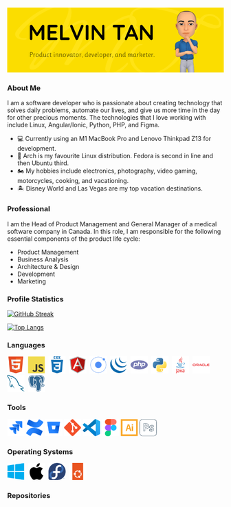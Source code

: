 ![Melvin Tan Banner](/images/banner-01.png)

### About Me
I am a software developer who is passionate about creating technology that solves daily problems, automate our lives, and give us more time in the day for other precious moments. The technologies that I love working with include Linux, Angular/Ionic, Python, PHP, and Figma.
- :computer: Currently using an M1 MacBook Pro and Lenovo Thinkpad Z13 for development.
- :penguin:	Arch is my favourite Linux distribution. Fedora is second in line and then Ubuntu third.
- :motorcycle: My hobbies include electronics, photography, video gaming, motorcycles, cooking, and vacationing.
- :desert_island:	Disney World and Las Vegas are my top vacation destinations.

### Professional
I am the Head of Product Management and General Manager of a medical software company in Canada. In this role, I am responsible for the following essential components of the product life cycle:
- Product Management
- Business Analysis
- Architecture & Design
- Development
- Marketing

### Profile Statistics
[![GitHub Streak](http://github-readme-streak-stats.herokuapp.com?user=innershell&theme=blueberry)](https://git.io/streak-stats)

[![Top Langs](https://github-readme-stats.vercel.app/api/top-langs/?username=innershell&layout=compact&theme=blueberry)](https://github.com/anuraghazra/github-readme-stats)

### Languages
<!-- https://github.com/devicons/devicon/tree/master/icons -->
<div>
  <img src="https://github.com/devicons/devicon/blob/master/icons/html5/html5-original.svg" title="HTML" width="40" height="40"/>&nbsp;
  <img src="https://github.com/devicons/devicon/blob/master/icons/javascript/javascript-original.svg" title="JavaScript" width="40" height="40"/>&nbsp;
  <img src="https://github.com/devicons/devicon/blob/master/icons/css3/css3-plain-wordmark.svg" title="CSS" width="40" height="40"/>&nbsp;
  <img src="https://github.com/devicons/devicon/blob/master/icons/angularjs/angularjs-original.svg" title="Angular" width="40" height="40"/>&nbsp;
  <img src="https://github.com/devicons/devicon/blob/master/icons/ionic/ionic-original.svg" title="Ionic" width="40" height="40"/>&nbsp;
  <img src="https://github.com/devicons/devicon/blob/master/icons/jquery/jquery-original.svg" title="JQuery" width="40" height="40"/>&nbsp;
  <img src="https://github.com/devicons/devicon/blob/master/icons/php/php-plain.svg" title="PHP" width="40" height="40"/>&nbsp;
  <img src="https://github.com/devicons/devicon/blob/master/icons/python/python-original.svg" title="Python" width="40" height="40"/>&nbsp;
  <img src="https://github.com/devicons/devicon/blob/master/icons/java/java-original-wordmark.svg" title="Java" width="40" height="40"/>&nbsp;
  <img src="https://github.com/devicons/devicon/blob/master/icons/oracle/oracle-original.svg" title="Oracle" width="40" height="40"/>&nbsp;
  <img src="https://github.com/devicons/devicon/blob/master/icons/mysql/mysql-original.svg" title="MySQL" width="40" height="40"/>&nbsp;
  <img src="https://github.com/devicons/devicon/blob/master/icons/postgresql/postgresql-plain.svg" title="PostgreSQL" width="40" height="40"/>&nbsp;
</div>

### Tools
<div>
  <img src="https://github.com/devicons/devicon/blob/master/icons/jira/jira-original.svg" title="Jira" width="40" height="40"/>
  <img src="https://github.com/devicons/devicon/blob/master/icons/confluence/confluence-original.svg" title="Confluence" width="40" height="40"/>
  <img src="https://github.com/devicons/devicon/blob/master/icons/bitbucket/bitbucket-original.svg" title="Bitbucket" width="40" height="40"/>
  <img src="https://github.com/devicons/devicon/blob/master/icons/git/git-original.svg" title="Git" width="40" height="40"/>
  <img src="https://github.com/devicons/devicon/blob/master/icons/vscode/vscode-original.svg" title="Visual Studio Code" width="40" height="40"/>
  <img src="https://github.com/devicons/devicon/blob/master/icons/figma/figma-original.svg" title="Figma" width="40" height="40"/>
  <img src="https://github.com/devicons/devicon/blob/master/icons/illustrator/illustrator-line.svg" title="Adobe Illustrator" width="40" height="40"/>
  <img src="https://github.com/devicons/devicon/blob/master/icons/photoshop/photoshop-line.svg" title="Adobe Photoshop" width="40" height="40"/>
</div>

### Operating Systems
<div>
  <img src="https://github.com/devicons/devicon/blob/master/icons/windows8/windows8-original.svg" title="Windows" width="40" height="40"/>&nbsp;
  <img src="https://github.com/devicons/devicon/blob/master/icons/apple/apple-original.svg" title="OSX" width="40" height="40"/>&nbsp;
  <img src="https://github.com/devicons/devicon/blob/master/icons/fedora/fedora-original.svg" title="Fedora" width="40" height="40"/>&nbsp;
  <img src="https://github.com/devicons/devicon/blob/master/icons/ubuntu/ubuntu-plain.svg" title="Ubuntu" width="40" height="40"/>&nbsp;
</div>

### Repositories




<!--
**innershell/innershell** is a ✨ _special_ ✨ repository because its `README.md` (this file) appears on your GitHub profile.

Here are some ideas to get you started:

- 🔭 I’m currently working on ...
- 🌱 I’m currently learning ...
- 👯 I’m looking to collaborate on ...
- 🤔 I’m looking for help with ...
- 💬 Ask me about ...
- 📫 How to reach me: ...
- 😄 Pronouns: ...
- ⚡ Fun fact: ...
-->
